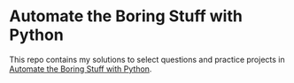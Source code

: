 # Automate the Boring Stuff with Python

This repo contains my solutions to select questions and practice projects in [Automate the Boring Stuff with Python](https://automatetheboringstuff.com/).
